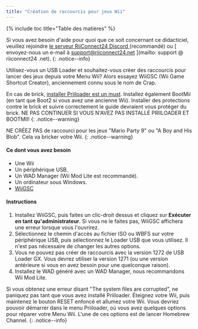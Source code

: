 ```yaml
---
title: "Création de raccourcis pour jeux Wii"
---
```


{% include toc title="Table des matières" %}

Si vous avez besoin d'aide pour quoi que ce soit concernant ce didacticiel, veuillez rejoindre [ le serveur RiiConnect24 Discord ](https://discord.gg/rc24) (recommandé) ou \[ envoyez-nous un e-mail à support@riiconnect24.net \](mailto: support @ riiconnect24 .net).
{: .notice--info}

Utilisez-vous un USB Loader et souhaitez-vous créer des raccourcis pour lancer des jeux depuis votre Menu Wii? Alors essayez WiiGSC (Wii Game Shortcut Creator), anciennement connu sous le nom de Crap.

En cas de brick, [installer Priiloader est un must](/priiloader). Installez également BootMii (en tant que Boot2 si vous avez une ancienne Wii). Installer des protections contre le brick et suivre correctement le guide devraient vous protéger du brick. NE PAS CONTINUER SI VOUS N'AVEZ PAS INSTALLÉ PRIILOADER ET BOOTMII!
{: .notice--warning}

NE CRÉEZ PAS de raccourci pour les jeux "Mario Party 9" ou "A Boy and His Blob". Cela va bricker votre Wii.
{: .notice--warning}

#### Ce dont vous avez besoin

* Une Wii
* Un périphérique USB.
* Un WAD Manager (Wii Mod Lite est recommandé).
* Un ordinateur sous Windows.
* [WiiGSC](https://wiidatabase.de/downloads/pc-tools/wiigsc-ehemals-crap/)

#### Instructions

1. Installez WiiGSC, puis faites un clic-droit dessus et cliquez sur **Exécuter en tant qu'administrateur**. Si vous ne le faites pas, WiiGSC affichera une erreur lorsque vous l'ouvrirez.
2. Sélectionnez le chemin d'accès au fichier ISO ou WBFS sur votre périphérique USB, puis sélectionnez le Loader USB que vous utilisez. Il n'est pas nécessaire de changer les autres options.
3. Vous ne pouvez pas créer de raccourcis avec la version 1272 de USB Loader GX. Vous devrez utiliser la version 1271 (ou une version antérieure si vous en avez besoin pour une quelconque raison).
4. Installez le WAD généré avec un WAD Manager, nous recommandons Wii Mod Lite.

Si vous obtenez une erreur disant "The system files are corrupted", ne paniquez pas tant que vous avez installé Priiloader. Éteignez votre Wii, puis maintenez le bouton RESET enfoncé et allumez votre Wii. Vous devriez pouvoir démarrer dans le menu Priiloader, où vous avez quelques options pour réparer votre Menu Wii. L'une de ces options est de lancer Homebrew Channel.
{: .notice--info}
